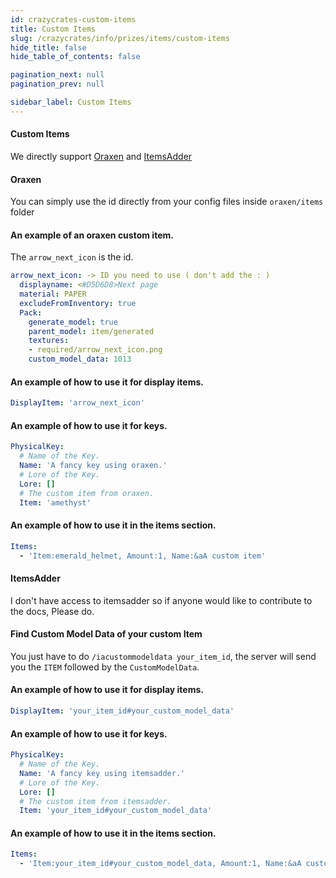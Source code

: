 ```yaml
---
id: crazycrates-custom-items
title: Custom Items
slug: /crazycrates/info/prizes/items/custom-items
hide_title: false
hide_table_of_contents: false

pagination_next: null
pagination_prev: null

sidebar_label: Custom Items
---
```

#### Custom Items
We directly support [Oraxen](https://www.spigotmc.org/resources/%E2%98%84%EF%B8%8F-oraxen-add-items-blocks-armors-hats-food-furnitures-plants-and-gui-1-18-1-20-1.72448/) and [ItemsAdder](https://www.spigotmc.org/resources/%E2%9C%A8itemsadder%E2%AD%90emotes-mobs-items-armors-hud-gui-emojis-blocks-wings-hats-liquids.73355/)

#### Oraxen
You can simply use the id directly from your config files inside `oraxen/items` folder

#### An example of an oraxen custom item.
The `arrow_next_icon` is the id.
```yaml
arrow_next_icon: -> ID you need to use ( don't add the : )
  displayname: <#D5D6D8>Next page
  material: PAPER
  excludeFromInventory: true
  Pack:
    generate_model: true
    parent_model: item/generated
    textures:
    - required/arrow_next_icon.png
    custom_model_data: 1013
```

#### An example of how to use it for display items.
```yaml
DisplayItem: 'arrow_next_icon'
```

#### An example of how to use it for keys.
```yaml
PhysicalKey:
  # Name of the Key.
  Name: 'A fancy key using oraxen.'
  # Lore of the Key.
  Lore: []
  # The custom item from oraxen.
  Item: 'amethyst'
```

#### An example of how to use it in the items section.
```yaml
Items:
  - 'Item:emerald_helmet, Amount:1, Name:&aA custom item'
```

#### ItemsAdder
I don't have access to itemsadder so if anyone would like to contribute to the docs, Please do.

#### Find Custom Model Data of your custom Item
You just have to do `/iacustommodeldata your_item_id`, the server will send you the `ITEM` followed by the `CustomModelData`.

#### An example of how to use it for display items.
```yaml
DisplayItem: 'your_item_id#your_custom_model_data'
```

#### An example of how to use it for keys.
```yaml
PhysicalKey:
  # Name of the Key.
  Name: 'A fancy key using itemsadder.'
  # Lore of the Key.
  Lore: []
  # The custom item from itemsadder.
  Item: 'your_item_id#your_custom_model_data'
```

#### An example of how to use it in the items section.
```yaml
Items:
  - 'Item:your_item_id#your_custom_model_data, Amount:1, Name:&aA custom item'
```
